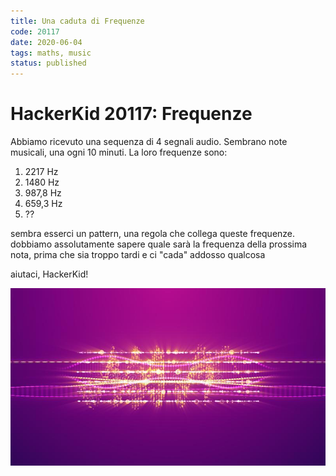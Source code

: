 ```yaml
---
title: Una caduta di Frequenze
code: 20117
date: 2020-06-04
tags: maths, music
status: published
---
```

# HackerKid 20117: Frequenze

Abbiamo ricevuto una sequenza di 4 segnali audio.
Sembrano note musicali, una ogni 10 minuti.
La loro frequenze sono:
1) 2217 Hz
2) 1480 Hz
3) 987,8 Hz
4) 659,3 Hz
5) ??

sembra esserci un pattern, una regola che collega queste frequenze.
dobbiamo assolutamente sapere quale sarà la frequenza della prossima nota, prima che sia troppo tardi e ci "cada" addosso qualcosa

aiutaci, HackerKid!

![](img/frequenze-misteriose.jpg)
